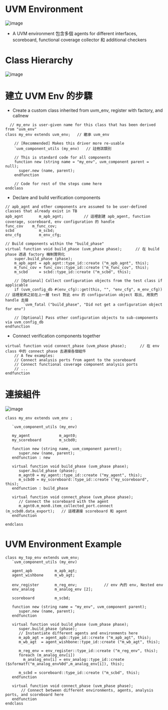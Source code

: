 # UVM Environment
![image](https://github.com/user-attachments/assets/f36823ec-b2d5-4d66-aa23-011288643e38)
* A UVM environment 包含多個 agents for different interfaces, scoreboard, functional coverage collector 和 additional checkers
# Class Hierarchy
![image](https://github.com/user-attachments/assets/9d90374a-75e1-406c-b0f3-72123bfb24cc)
# 建立 UVM Env 的步驟
* Create a custom class inherited from uvm_env, register with factory, and callnew
```
  // my_env is user-given name for this class that has been derived from "uvm_env"
class my_env extends uvm_env;   // 繼承 uvm_env

    // [Recommended] Makes this driver more re-usable
    `uvm_component_utils (my_env)   // 註冊該類別

    // This is standard code for all components
    function new (string name = "my_env", uvm_component parent = null);
      super.new (name, parent);
    endfunction

    // Code for rest of the steps come here
endclass
```
* Declare and build verification components
```
// apb_agnt and other components are assumed to be user-defined classes that already exist in TB
apb_agnt	   m_apb_agnt;         // 這裡創建 apb_agent, function coverage, scoreboard, env configuration 的 handle
func_cov 	m_func_cov;
scbd 		   m_scbd;
env_cfg 	   m_env_cfg;

// Build components within the "build_phase"
virtual function void build_phase (uvm_phase phase);      // 在 build phase 透過 factory 機制實例化
	super.build_phase (phase);
	m_apb_agnt = apb_agnt::type_id::create ("m_apb_agnt", this);
	m_func_cov = func_cov::type_id::create ("m_func_cov", this);
	m_scbd     = scbd::type_id::create ("m_scbd", this);

	// [Optional] Collect configuration objects from the test class if applicable
	if (uvm_config_db #(env_cfg)::get(this, "", "env_cfg", m_env_cfg))      // 這裡是將之前在上一層 test 對此 env 的 configuration object 取出, 用我們 handle 去接 
		`uvm_fatal ("build_phase", "Did not get a configuration object for env")

	// [Optional] Pass other configuration objects to sub-components via uvm_config_db
endfunction
```
* Connect verification components together
```
virtual function void connect_phase (uvm_phase phase);      // 在 env class 中的 connect phase 去連接各個組件
	// A few examples:
	// Connect analysis ports from agent to the scoreboard
	// Connect functional coverage component analysis ports
	// ...
endfunction
```
# 連接組件
![image](https://github.com/user-attachments/assets/d09ac3d9-fa8c-427d-bb94-440eecc25fd7)
```
class my_env extends uvm_env ;

   `uvm_component_utils (my_env)

   my_agent             m_agnt0;
   my_scoreboard        m_scbd0;

   function new (string name, uvm_component parent);
      super.new (name, parent);
   endfunction : new

   virtual function void build_phase (uvm_phase phase);
      super.build_phase (phase);
      m_agnt0 = my_agent::type_id::create ("my_agent", this);
      m_scbd0 = my_scoreboard::type_id::create ("my_scoreboard", this);
   endfunction : build_phase

   virtual function void connect_phase (uvm_phase phase);
      // Connect the scoreboard with the agent
      m_agnt0.m_mon0.item_collected_port.connect (m_scbd0.data_export);   // 這裡連接 scoreboard 和 agent
   endfunction

endclass
```
# UVM Environment Example
```
class my_top_env extends uvm_env;
   `uvm_component_utils (my_env)

   agent_apb          m_apb_agt;
   agent_wishbone     m_wb_agt;

   env_register       m_reg_env;            // env 內的 env, Nested env
   env_analog         m_analog_env [2];

   scoreboard         m_scbd;

   function new (string name = "my_env", uvm_component parent);
      super.new (name, parent);
   endfunction

   virtual function void build_phase (uvm_phase phase);
      super.build_phase (phase);
      // Instantiate different agents and environments here
      m_apb_agt = agent_apb::type_id::create ("m_apb_agt", this);
      m_wb_agt  = agent_wishbone::type_id::create ("m_wb_agt", this);

      m_reg_env = env_register::type_id::create ("m_reg_env", this);
      foreach (m_analog_env[i])
        m_analog_env[i] = env_analog::type_id::create ($sformatf("m_analog_env%0d",m_analog_env[i]), this);

      m_scbd = scoreboard::type_id::create ("m_scbd", this);
   endfunction

   virtual function void connect_phase (uvm_phase phase);
   	   // Connect between different environments, agents, analysis ports, and scoreboard here
   endfunction
endclass
```

